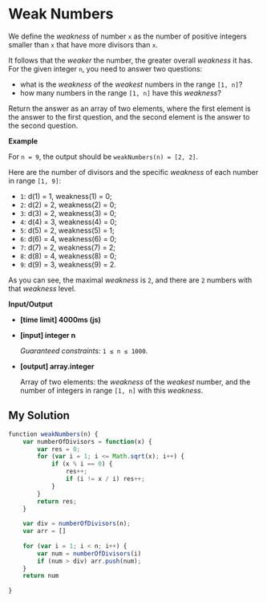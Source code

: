 # Weak Numbers
﻿We define the _weakness_ of number `x` as the number of positive integers smaller than `x` that have more divisors than `x`.

It follows that the _weaker_ the number, the greater overall _weakness_ it has. For the given integer `n`, you need to answer two questions:

*   what is the _weakness_ of the _weakest_ numbers in the range `[1, n]`?
*   how many numbers in the range `[1, n]` have this _weakness_?

Return the answer as an array of two elements, where the first element is the answer to the first question, and the second element is the answer to the second question.

**Example**

For `n = 9`, the output should be
`weakNumbers(n) = [2, 2]`.

Here are the number of divisors and the specific _weakness_ of each number in range `[1, 9]`:

*   `1`: d(1) = 1, weakness(1) = 0;
*   `2`: d(2) = 2, weakness(2) = 0;
*   `3`: d(3) = 2, weakness(3) = 0;
*   `4`: d(4) = 3, weakness(4) = 0;
*   `5`: d(5) = 2, weakness(5) = 1;
*   `6`: d(6) = 4, weakness(6) = 0;
*   `7`: d(7) = 2, weakness(7) = 2;
*   `8`: d(8) = 4, weakness(8) = 0;
*   `9`: d(9) = 3, weakness(9) = 2.

As you can see, the maximal _weakness_ is `2`, and there are `2` numbers with that _weakness_ level.

**Input/Output**

*   **[time limit] 4000ms (js)**

*   **[input] integer n**

    _Guaranteed constraints:_
    `1 ≤ n ≤ 1000`.

*   **[output] array.integer**

    Array of two elements: the _weakness_ of the _weakest_ number, and the number of integers in range `[1, n]` with this _weakness_.


## My Solution
```javascript
﻿function weakNumbers(n) {
    var numberOfDivisors = function(x) {
        var res = 0;
        for (var i = 1; i <= Math.sqrt(x); i++) {
            if (x % i == 0) {
                res++;
                if (i != x / i) res++;
            }
        }
        return res;
    }
    
    var div = numberOfDivisors(n);
    var arr = []
    
    for (var i = 1; i < n; i++) {
        var num = numberOfDivisors(i)
        if (num > div) arr.push(num);
    }
    return num
    
}
​
```

